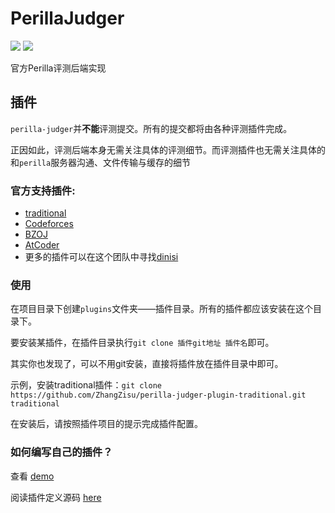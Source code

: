 # PerillaJudger
[![](https://img.shields.io/github/tag/dinisi/perilla-judger.svg?style=flat-square)](https://github.com/dinisi/perilla-judger)
[![](https://img.shields.io/badge/project-Perilla-8e44ad.svg?style=flat-square)](https://github.com/ZhangZisu/perilla)

官方Perilla评测后端实现

## 插件

`perilla-judger`并**不能**评测提交。所有的提交都将由各种评测插件完成。

正因如此，评测后端本身无需关注具体的评测细节。而评测插件也无需关注具体的和`perilla`服务器沟通、文件传输与缓存的细节

### 官方支持插件:

- [traditional](https://github.com/dinisi/perilla-judger-plugin-traditional)
- [Codeforces](https://github.com/dinisi/perilla-judger-plugin-codeforces)
- [BZOJ](https://github.com/dinisi/perilla-judger-plugin-bzoj)
- [AtCoder](https://github.com/dinisi/perilla-judger-plugin-atcoder)
- 更多的插件可以在这个团队中寻找[dinisi](https://github.com/dinisi)

### 使用

在项目目录下创建`plugins`文件夹——插件目录。所有的插件都应该安装在这个目录下。

要安装某插件，在插件目录执行`git clone 插件git地址 插件名`即可。

其实你也发现了，可以不用git安装，直接将插件放在插件目录中即可。

示例，安装traditional插件：`git clone https://github.com/ZhangZisu/perilla-judger-plugin-traditional.git traditional`

在安装后，请按照插件项目的提示完成插件配置。

### 如何编写自己的插件？

查看 [demo](https://github.com/ZhangZisu/perilla-judger-plugin-test)

阅读插件定义源码 [here](https://github.com/ZhangZisu/perilla-judger/blob/master/src/interfaces.ts#L44)
